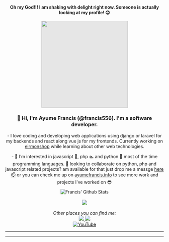 <div align='center'>
    <h4> Oh my God!!! I am shaking with delight right now. Someone is actually looking at my profile! 😊 </h4>
    <img style="height: 275px;display: block;-webkit-user-select: none;margin: auto;background-color: hsl(0, 0%, 90%);" src="https://camo.githubusercontent.com/661972f9027b0f395eeb9ca67868761155147d54a4ea3109d34cd59d55732454/68747470733a2f2f6d656469612e67697068792e636f6d2f6d656469612f6f66665278555644794558466a62536e4d482f67697068792e676966">
</div>
<div align='center'>
    <h3>👋 Hi, I'm Ayume Francis (@francis556). I'm a software developer.</h3> 
    <p>- I love coding and developing web applications using  django or laravel for my backends and react along vue js for my frontends. Currently working on <a href="https://eirmonshop.com" target="_blank">eirmonshop</a> while learning about other web technologies.</p>
    <p>- 👀 I’m interested in javascript 🌱, php 🏊 and python 💖 most of the time programming languages. 💞️ looking to collaborate on python, php and javascript related projects? am available for that just drop me a messge <a href="https://ayumefrancis.info/contact" target='_blank' >here 📫</a> or you can check me up on  <a href="https://ayumefrancis.info" target='_blank'>ayumefrancis.info</a> to see more work and projects I've worked on 😎 </p>
</div>

<div align="center">
    <img align="center" src="https://github-readme-stats.vercel.app/api?username=francis556&&hide=issues&show_icons=true&title_color=161e2e&icon_color=31c48d&text_color=4b5563&bg_color=f4f5f7" alt="Francis' Github Stats">
</div>
<br>
<div align='center'>
    <img align='center' src='https://github-readme-stats.vercel.app/api/top-langs/?username=francis556&hide=scss,css,less,blade,shell,hack,ruby,html&show_icons=true&title_color=161e2e&icon_color=31c48d&text_color=4b5563&bg_color=f4f5f7'>
    <br>
    <br>
    <i>Other places you can find me:</i>
    <br>
     <a href="https://www.facebook.com/AyumeFrancisBlog/">
      <img src="https://img.shields.io/badge/Facebook%20Page%20%20%E2%86%92-gray.svg?colorA=61c265&colorB=4F44D6&style=for-the-badge"/>
    </a>
    <a href="https://blog.ayumefrancis.info">
      <img src="https://img.shields.io/badge/Blog%20website%20%20%E2%86%92-gray.svg?colorA=61c265&colorB=4CAF50&style=for-the-badge"/>
    </a>
    <br>
    <a href="https://www.youtube.com/channel/UCpUk_EERS3VSu39YMedNHlA" target="_blank"><img src="https://img.shields.io/badge/YouTube-%23E4405F.svg?&style=flat-square&logo=youtube&logoColor=white" alt="YouTube"></a>
</div>
<hr>
<hr>

